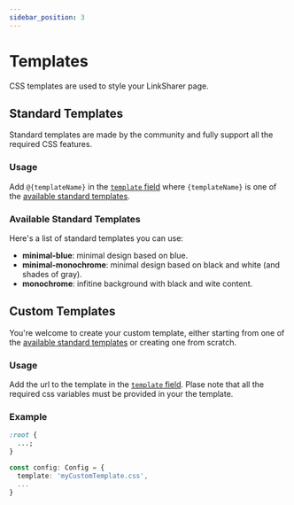 ```yaml
---
sidebar_position: 3
---
```


# Templates

CSS templates are used to style your LinkSharer page.

## Standard Templates

Standard templates are made by the community and fully support all the required CSS features.

### Usage

Add `@{templateName}` in the [`template` field](configuration) where `{templateName}` is one of the [available standard templates](#available-standard-templates).

### Available Standard Templates

Here's a list of standard templates you can use:

- **minimal-blue**: minimal design based on blue.
- **minimal-monochrome**: minimal design based on black and white (and shades of gray).
- **monochrome**: infitine background with black and wite content.

## Custom Templates

You're welcome to create your custom template, either starting from one of the [available standard templates](#available-standard-templates) or creating one from scratch.

### Usage

Add the url to the template in the [`template` field](configuration).
Plase note that all the required css variables must be provided in your the template.

### Example

```css title="static/myCustomTemplate.css"
:root {
  ...;
}
```

```ts title="user/config.ts"
const config: Config = {
  template: 'myCustomTemplate.css',
  ...
}
```
